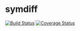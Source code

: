 # symdiff

[![Build Status](http://img.shields.io/travis/symdiff/symdiff.svg)](https://travis-ci.org/symdiff/symdiff) [![Coverage Status](https://coveralls.io/repos/symdiff/symdiff/badge.svg?branch=master)](https://coveralls.io/r/symdiff/symdiff?branch=master)